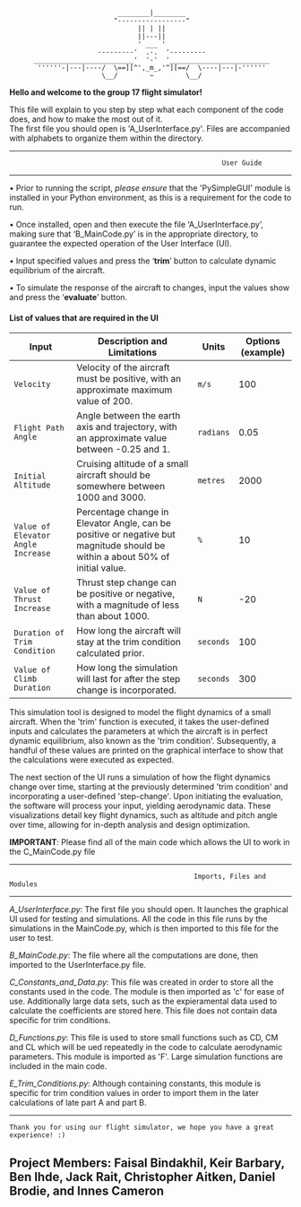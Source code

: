 
                               ________|________
                              "-----------------"
                                    || | ||
                                    ||---||
                                    ' ___ '
                          ---------'  .-.  '---------
          _________________________'  '-'  '_________________________
           ''''''-|---|----/  \==][^',_m_,'^][==/  \----|---|-''''''
                           \__/        ~        \__/


**Hello and welcome to the group 17 flight simulator!**

This file will explain to you step by step what each component of the code does, and how to make the most out of it.  
The first file you should open is 'A_UserInterface.py'. Files are accompanied with alphabets to organize them within the
directory.

------------------------------------------------------------------------------------------------------------------------                        
                            
                                                         User Guide                            
                             
------------------------------------------------------------------------------------------------------------------------  

•	Prior to running the script, *please ensure* that the 'PySimpleGUI' module is installed in your 
  Python environment, as this is a requirement for the code to run.
  
•	Once installed, open and then execute the file ‘A_UserInterface.py’, making sure that ‘B_MainCode.py’ is in the 
  appropriate directory, to guarantee the expected operation of the User Interface (UI). 
  
•	Input specified values and press the ‘**trim**’ button to calculate dynamic equilibrium of the aircraft.

•	To simulate the response of the aircraft to changes, input the values show and press the ‘**evaluate**’ button.

#### List of values that are required in the UI
| Input | Description and Limitations | Units | Options (example) |
| ------ | --------------------------- | ----- | ----------------- |
| `Velocity` | Velocity of the aircraft must be positive, with an approximate maximum value of 200. | `m/s` | 100 |
| `Flight Path Angle` | Angle between the earth axis and trajectory, with an approximate value between -0.25 and 1. | `radians` | 0.05 |
| `Initial Altitude` | Cruising altitude of a small aircraft should be somewhere between 1000 and 3000. | `metres` | 2000 |
| `Value of Elevator Angle Increase` | Percentage change in Elevator Angle, can be positive or negative but magnitude should be within a about 50% of initial value. | `%` | 10 |
| `Value of Thrust Increase` | Thrust step change can be positive or negative, with a magnitude of less than about 1000. | `N` | -20 |
| `Duration of Trim Condition` | How long the aircraft will stay at the trim condition calculated prior. | `seconds` | 100 |
| `Value of Climb Duration` | How long the simulation will last for after the step change is incorporated. | `seconds` | 300 |


This simulation tool is designed to model the flight dynamics of a small aircraft. When the 'trim' function is executed, 
it takes the user-defined inputs and calculates the parameters at which the aircraft is in perfect dynamic equilibrium, 
also known as the 'trim condition'. Subsequently, a handful of these values are printed on the graphical interface to 
show that the calculations were executed as expected. 

The next section of the UI runs a simulation of how the flight dynamics change over time, starting at the previously 
determined 'trim condition' and incorporating a user-defined 'step-change'. Upon initiating the evaluation, the 
software will process your input, yielding aerodynamic data. These visualizations detail key flight dynamics,
such as altitude and pitch angle over time, allowing for in-depth analysis and design optimization.

**IMPORTANT**: Please find all of the main code which allows the UI to work in the C_MainCode.py file

------------------------------------------------------------------------------------------------------------------------                  
                            
                                                  Imports, Files and Modules                      
  
------------------------------------------------------------------------------------------------------------------------

*A_UserInterface.py*: The first file you should open. It launches the graphical UI used for testing and simulations.
All the code in this file runs by the simulations in the MainCode.py, which is then imported to this file for the user to test.

*B_MainCode.py*: The file where all the computations are done, then imported to the UserInterface.py file.

*C_Constants_and_Data.py*: This file was created in order to store all the constants used in the code. The module is then imported
as 'c' for ease of use. Additionally large data sets, such as the expieramental data used to calculate the coefficients
are stored here. This file does not contain data specific for trim conditions.

*D_Functions.py*: This file is used to store small functions such as CD, CM and CL which will be ued repeatedly in the code
to calculate aerodynamic parameters. This module is imported as 'F'. Large simulation functions are included in the main
code. 

*E_Trim_Conditions.py*: Although containing constants, this module is specific for trim condition values in order to import
them in the later calculations of late part A and part B. 

------------------------------------------------------------------------------------------------------------------------
    
    Thank you for using our flight simulator, we hope you have a great experience! :) 


                                              
  Project Members: Faisal Bindakhil,
  Keir Barbary, 
  Ben Ihde, 
  Jack Rait, 
  Christopher Aitken,
  Daniel Brodie, 
  and Innes Cameron
  ------------------------------------------------------------------------------------------------------------------------
